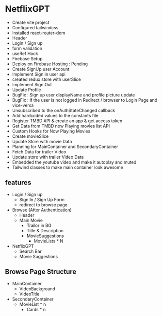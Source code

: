 # NetflixGPT

- Create vite project
- Configured tailwindcss
- Installed react-router-dom
- Header
- Login / Sign up
- form validation
- useRef Hook
- Firebase Setup
- Deploy on Firebase Hosting : Pending
- Create SignUp user Account
- Implement Sign in user api
- created redux store with userSlice
- Implement Sign Out
- Update Profile
- BugFix : Sign up user displayName and profile picture update
- BugFix : if the user is not logged in Redirect / browser to Login Page and vice-versa
- Unsubscribed to the onAuthStateChanged callback
- Add hardcoded values to the constants file
- Register TMBD API & create an app & get access token
- Get Data from TMBD now Playing movies list API
- Custom Hooks for Now Playing Movies
- Create movieSlice
- Update Store with movie Data
- Planning for MainContainer and SecondaryContainer
- Fetch Data for trailer Video
- Update store with trailer Video Data
- Embedded the youtube video and make it autoplay and muted
- Tailwind classes to make main container look awesome

## features

- Login / Sign up
  - Sign In / Sign Up Form
  - redirect to browse page
- Browse (After Authentication)
  - Header
  - Main Movie
    - Trailor in BG
    - Title & Description
    - MovieSuggestions
      - MovieLists * N
- NetflixGPT
  - Search Bar
  - Movie Suggestions

## Browse Page Structure

- MainContainer
  - VideoBackground
  - VideoTitle
- SecondaryContainer
  - MovieList * n
    - Cards * n
